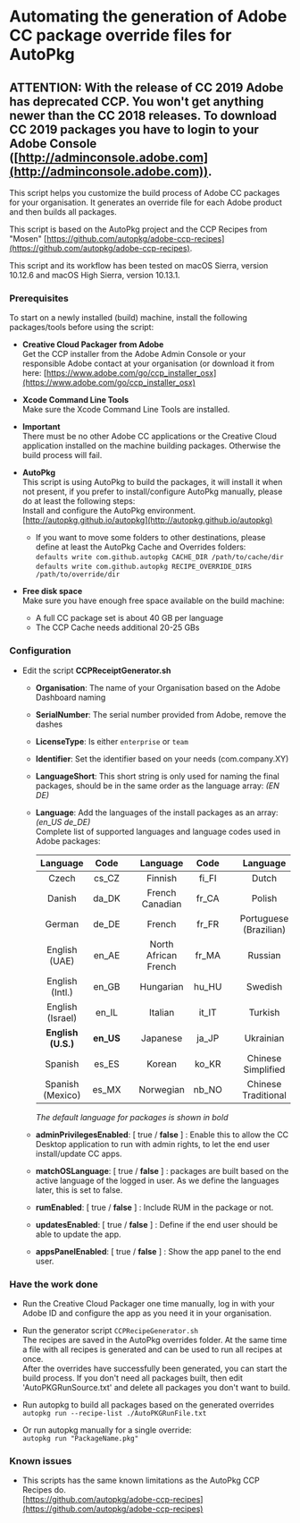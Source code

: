 # Automating the generation of Adobe CC package override files for AutoPkg

## ATTENTION: With the release of CC 2019 Adobe has deprecated CCP. You won't get anything newer than the CC 2018 releases. To download CC 2019 packages you have to login to your Adobe Console ([http://adminconsole.adobe.com](http://adminconsole.adobe.com)).
  
This script helps you customize the build process of Adobe CC packages for your organisation.
It generates an override file for each Adobe product and then builds all packages.

This script is based on the AutoPkg project and the CCP Recipes from "Mosen" [https://github.com/autopkg/adobe-ccp-recipes](https://github.com/autopkg/adobe-ccp-recipes).

This script and its workflow has been tested on macOS Sierra, version 10.12.6 and macOS High Sierra, version 10.13.1.

### Prerequisites

To start on a newly installed (build) machine, install the following packages/tools before using the script:
    
- __Creative Cloud Packager from Adobe__  
Get the CCP installer from the Adobe Admin Console or your responsible Adobe contact at your organisation (or download it from here: [https://www.adobe.com/go/ccp_installer_osx](https://www.adobe.com/go/ccp_installer_osx)

- __Xcode Command Line Tools__  
Make sure the Xcode Command Line Tools are installed.

- __Important__  
There must be no other Adobe CC applications or the Creative Cloud application installed on the machine building packages. Otherwise the build process will fail.

- __AutoPkg__  
This script is using AutoPkg to build the packages, it will install it when not present, if you prefer to install/configure AutoPkg manually, please do at least the following steps:  
Install and configure the AutoPkg environment. [http://autopkg.github.io/autopkg](http://autopkg.github.io/autopkg)  
  - If you want to move some folders to other destinations, please define at least the AutoPkg Cache and Overrides folders:  
    `defaults write com.github.autopkg CACHE_DIR /path/to/cache/dir`  
    `defaults write com.github.autopkg RECIPE_OVERRIDE_DIRS /path/to/override/dir`

- __Free disk space__  
Make sure you have enough free space available on the build machine:  
	-	A full CC package set is about 40 GB per language
	-	The CCP Cache needs additional 20-25 GBs

### Configuration	

- Edit the script __CCPReceiptGenerator.sh__  
    - __Organisation__: The name of your Organisation based on the Adobe Dashboard naming  
    - __SerialNumber__: The serial number provided from Adobe, remove the dashes  
    - __LicenseType__: Is either `enterprise` or `team`  
    - __Identifier__: Set the identifier based on your needs (com.company.XY)  
    - __LanguageShort__: This short string is only used for naming the final packages, should be in the same order as the language array: *(EN DE)*
    - __Language__: Add the languages of the install packages as an array: *(en_US de_DE)*  
    Complete list of supported languages and language codes used in Adobe packages:  

		| Language | Code |   | Language | Code |   | Language | Code |
		| :---: | :---: |:---:| :---: | :---: |:---:| :---: | :---: |
		| Czech | cs_CZ |   | Finnish | fi_FI |   | Dutch | nl_NL |
		| Danish | da_DK |   | French Canadian | fr_CA |   | Polish  | pl_PL |
		| German | de_DE |   | French | fr_FR |   | Portuguese (Brazilian) | pt_BR |
		| English (UAE) | en_AE |   | North African French | fr_MA |   | Russian | ru_RU |
		| English (Intl.) | en_GB |   | Hungarian | hu_HU |   | Swedish | sv_SE |
		| English (Israel) | en_IL |   | Italian | it_IT |   | Turkish | tr_TR |
		| **English (U.S.)** | **en_US** |   | Japanese | ja_JP |   | Ukrainian | uk_UA |
		| Spanish | es_ES |   | Korean | ko_KR |   | Chinese Simplified | zh_CN |
		| Spanish (Mexico) | es_MX |   | Norwegian | nb_NO |   | Chinese Traditional | zh_TW |
		
		_The default language for packages is shown in bold_
	- __adminPrivilegesEnabled__: [ true / __false__ ] : Enable this to allow the CC Desktop application to run with admin rights, to let the end user install/update CC apps.
	- __matchOSLanguage__: [ true / __false__ ] : packages are built based on the active language of the logged in user. As we define the languages later, this is set to false.
	- __rumEnabled__: [ true / __false__ ] : Include RUM in the package or not.
	- __updatesEnabled__: [ true / __false__ ] : Define if the end user should be able to update the app.
	- __appsPanelEnabled__: [ true / __false__ ] : Show the app panel to the end user.



### Have the work done
- Run the Creative Cloud Packager one time manually, log in with your Adobe ID and configure the app as you need it in your organisation.

- Run the generator script `CCPRecipeGenerator.sh`  
The recipes are saved in the AutoPkg overrides folder. At the same time
a file with all recipes is generated and can be used to run all recipes at once.  
After the overrides have successfully been generated, you can start the build process. If you don't need all packages built, then edit 'AutoPKGRunSource.txt' and delete all packages you don't want to build.

- Run autopkg to build all packages based on the generated overrides  
`autopkg run --recipe-list ./AutoPKGRunFile.txt` 

- Or run autopkg manually for a single override:  
`autopkg run "PackageName.pkg"`


### Known issues
- This scripts has the same known limitations as the AutoPkg CCP Recipes do.  
[https://github.com/autopkg/adobe-ccp-recipes](https://github.com/autopkg/adobe-ccp-recipes)
